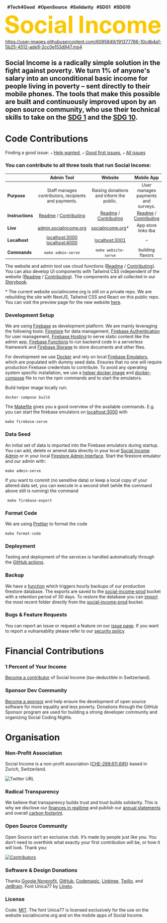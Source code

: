 #### &nbsp;&nbsp;#Tech4Good &nbsp;&nbsp;#OpenSource &nbsp;&nbsp;#Solidarity &nbsp;&nbsp;#SDG1 &nbsp;&nbsp;#SDG10

![Social Income Logo](https://github.com/socialincome-san/public/blob/main/shared/assets/logos/logo_color@500px.png?raw=true)

https://user-images.githubusercontent.com/6095849/191377786-10cdb4a1-5b25-4512-ade9-2cc0e153d947.mp4

## Social Income is a radically simple solution in the fight against poverty. We turn 1% of anyone's salary into an unconditional basic income for people living in poverty – sent directly to their mobile phones. The tools that make this possible are built and continuously improved upon by an open source community, who use their technical skills to take on the [SDG 1](https://sdgs.un.org/goals/goal1) and the [SDG 10](https://sdgs.un.org/goals/goal10).

# Code Contributions

Finding a good issue: `↗`
[Help wanted](https://github.com/socialincome-san/public/issues?q=is%3Aopen+is%3Aissue+label%3A%22good+first+issue%22),
`↗`
[Good first issues](https://github.com/socialincome-san/public/contribute),
`↗`
[All issues](https://github.com/socialincome-san/public/issues?q=is%3Aopen+is%3Aissue)

### You can contribute to all three tools that run Social Income: 

|     |                        Admin Tool                        |                    Website                     |                   Mobile App                   |          
| - | :------------------------------------------------------: | :--------------------------------------------: | :--------------------------------------------: | 
| **Purpose**  | Staff manages contributors, recipients and payments.                        |                Raising donations and inform the public.              |             User manages payments and surveys.            |            
| **Instructions**  |                [Readme](admin/README.md) / [Contributing](admin/CONTRIBUTING.md)                 |          [Readme](website/README.md) / [Contributing](website/CONTRIBUTING.md)           |       [Readme](recipients_app/README.md) / [Contributing](recipients_app/CONTRIBUTING.md)       |  
| **Live**  | [admin.socialincome.org](https://admin.socialincome.org) | [socialincome.org](https://socialincome.org)\* |              App store links tba               |        
| **Localhost**  |         [localhost:3000](http://localhost:3000) [localhost:4000](http://localhost:4000)           |    [localhost:3001](http://localhost:3001)     |                       –                        |           
| **Commands**  |        `make admin-serve`            |    `make website-serve`     |     building flavors



The website and admin tool use cloud functions ([Readme](functions/README.md) / [Contributing](functions/CONTRIBUTING.md)). You can also develop UI components with Tailwind CSS independent of the website ([Readme](ui/README.md) / [Contributing](ui/CONTRIBUTING.md)). The components are all collected in our [Storybook](https://socialincome-san.github.io/public/).

\* The current website socialincome.org is still on a private repo. We are rebuilding the site with NextJS, Tailwind CSS and React on this public repo. You can visit the preview page for the new website [here](https://public-dusky-eight.vercel.app).

### Development Setup

We are using [Firebase](https://firebase.google.com) as development
platform. We are mainly leveraging the following tools:
[Firestore](https://firebase.google.com/docs/firestore) for data
management,
[Firebase Authentication](https://firebase.google.com/docs/auth) for
user management,
[Firebase Hosting](https://firebase.google.com/docs/hosting) to serve
static content like the admin app,
[Firebase Functions](https://firebase.google.com/docs/functions) to run
backend code in a serverless framework and
[Firebase Storage](https://firebase.google.com/docs/storage) to store
documents and other files.

For development we use [Docker](https://www.docker.com) and rely on
local
[Firebase Emulators](https://firebase.google.com/docs/emulator-suite),
which are populated with dummy seed data. Ensures that no one will
require production Firebase credentials to contribute. To avoid any
operating system specific installation, we use a
[helper docker image](Dockerfile) and
[docker-compose](docker-compose.yaml) file to run the npm commands and
to start the emulators.

Build helper image locally run:

```
docker compose build
```

The [Makefile](Makefile) gives you a good overview of the available
commands. E.g. you can start the firebase emulators on
[localhost:3000](http://localhost:3000) with

```
make firebase-serve
```

### Data Seed

An initial set of data is imported into the Firebase emulators during
startup. You can add, delete or amend data directly in your local
[Social Income Admin](http://localhost:3000) or in your local
[Firestore Admin Interface](http://localhost:4000/firestore/data). Start
the firestore emulator and our admin with:

```
make admin-serve
```

If you want to commit (no sensitive data) or keep a local copy of your
altered data set, you can execute in a second shell (while the command
above still is running) the command

```
 make firebase-export
```

### Format Code

We are using [Prettier](https://prettier.io) to format the code

```shell
make format-code
```

### Deployment

Testing and deployment of the services is handled automatically through
the [GitHub actions](.github/workflows).

### Backup

We have a
[function](https://console.cloud.google.com/logs/query;query=resource.type%3D%22cloud_function%22%20resource.labels.function_name%3D%22siWebFirestoreExport%22%20resource.labels.region%3D%22us-central1%22?project=social-income-prod&authuser=1&hl=en)
which triggers hourly backups of our production firestore database. The
exports are saved to the
[social-income-prod](https://console.cloud.google.com/storage/browser/social-income-prod;tab=objects?forceOnBucketsSortingFiltering=false&authuser=1&project=social-income-prod&prefix=&forceOnObjectsSortingFiltering=true)
bucket with a retention period of 30 days. To restore the database you
can
[import](https://console.cloud.google.com/firestore/import-export?authuser=1&project=social-income-prod)
the most recent folder directly from the
[social-income-prod](https://console.cloud.google.com/storage/browser/social-income-prod;tab=objects?forceOnBucketsSortingFiltering=false&authuser=1&project=social-income-prod&prefix=&forceOnObjectsSortingFiltering=true)
bucket.

### Bugs & Feature Requests

You can report an issue or request a feature on our
[issue page](https://github.com/socialincome-san/public/issues/new/choose).
If you want to report a vulnareablity please refer to our
[security policy](https://github.com/socialincome-san/public/blob/main/SECURITY.md)

# Financial Contributions

### 1 Percent of Your Income

[Become a contributor](https://socialincome.org/get-involved) of Social
Income (tax-deductible in Switzerland).

### Sponsor Dev Community

[Become a sponsor](https://github.com/sponsors/socialincome-san) and
help ensure the development of open source software for more equality
and less poverty. Donations through the GitHub Sponsor program are used
for building a strong developer community and organizing Social Coding
Nights.

# Organisation

### Non-Profit Association

Social Income is a non-profit association
([CHE-289.611.695](https://www.uid.admin.ch/Detail.aspx?uid_id=CHE-289.611.695))
based in Zurich, Switzerland.

![Twitter URL](https://img.shields.io/twitter/url?label=Follow%20%40so_income&style=social&url=https%3A%2F%2Ftwitter.com%2Fso_income)

### Radical Transparency

We believe that transparency builds trust and trust builds solidarity.
This is why we disclose our
[finances in realtime](https://socialincome.org/finances) and publish
our [annual statements](https://socialincome.org/reporting) and overall
[carbon footprint](https://socialincome.org/sustainability).

### Open Source Community

Open Source isn’t an exclusive club. It’s made by people just like you.
You don’t need to overthink what exactly your first contribution will
be, or how it will look. Thank you:

[![Contributors](https://contrib.rocks/image?repo=socialincome-san/public&columns=10)](https://github.com/socialincome-san/public/graphs/contributors)

### Software & Design Donations

Thanks [Google Nonprofit](https://www.google.com/nonprofits/),
[GitHub](https://socialimpact.github.com),
[Codemagic](https://codemagic.io/start/), [Linktree](https://linktr.ee),
[Twilio](https://twilio.org), and [JetBrain](https://www.jetbrains.com).
Font Unica77 by [Lineto](https://www.lineto.com).

### License

Code: [MIT](LICENSE). The font Unica77 is licensed exclusively for the
use on the website socialincome.org and on the mobile apps of Social
Income.
